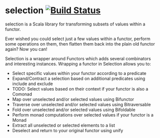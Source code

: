 # selection [![Build Status](https://travis-ci.com/ChristopherDavenport/selection.svg?branch=master)](https://travis-ci.com/ChristopherDavenport/selection)

selection is a Scala library for transforming subsets of values within a functor.

Ever wished you could select just a few values within a functor, perform some operations on them, then flatten them back into the plain old functor again? Now you can!

Selection is a wrapper around Functors which adds several combinators and interesting instances. Wrapping a functor in Selection allows you to:

- Select specific values within your functor according to a predicate
- Expand/Contract a selection based on additional predicates using include and exclude
- TODO: Select values based on their context if your functor is also a Comonad
- Map over unselected and/or selected values using Bifunctor
- Traverse over unselected and/or selected values using Bitraversable
- Fold over unselected and/or selected values using Bifoldable
- Perform monad computations over selected values if your functor is a Monad
- Extract all unselected or selected elements to a list
- Deselect and return to your original functor using unify
